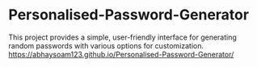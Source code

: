 # Personalised-Password-Generator
This project provides a simple, user-friendly interface for generating random passwords with various options for customization.
https://abhaysoam123.github.io/Personalised-Password-Generator/
